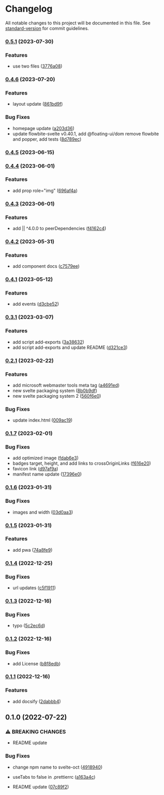 # Changelog

All notable changes to this project will be documented in this file. See [standard-version](https://github.com/conventional-changelog/standard-version) for commit guidelines.

### [0.5.1](https://github.com/shinokada/svelte-oct/compare/v0.4.6...v0.5.1) (2023-07-30)


### Features

* use two files ([3776a08](https://github.com/shinokada/svelte-oct/commit/3776a080531b71539151985784b8d5ea5f78d3ca))

### [0.4.6](https://github.com/shinokada/svelte-oct/compare/v0.4.5...v0.4.6) (2023-07-20)


### Features

* layout update ([861bd9f](https://github.com/shinokada/svelte-oct/commit/861bd9f32899faaa15e1d4b82e1cb4ffa6e4959a))


### Bug Fixes

* homepage update ([a203d36](https://github.com/shinokada/svelte-oct/commit/a203d360fe166ca38238c350a764fe4158a1a8a7))
* update flowbite-svelte v0.40.1, add @floating-ui/dom remove flowbite and popper, add tests ([8d789ec](https://github.com/shinokada/svelte-oct/commit/8d789ec919d2c4a4848e3b499c1a3c16267ac3f3))

### [0.4.5](https://github.com/shinokada/svelte-oct/compare/v0.4.4...v0.4.5) (2023-06-15)

### [0.4.4](https://github.com/shinokada/svelte-oct/compare/v0.4.3...v0.4.4) (2023-06-01)

### Features

- add prop role="img" ([696af4a](https://github.com/shinokada/svelte-oct/commit/696af4a1e7ba692dfbf5b4d065a8b2362c1e2d14))

### [0.4.3](https://github.com/shinokada/svelte-oct/compare/v0.4.2...v0.4.3) (2023-06-01)

### Features

- add || ^4.0.0 to peerDependencies ([f4162c4](https://github.com/shinokada/svelte-oct/commit/f4162c4173010abf70d40ecabca3a8caf83237fc))

### [0.4.2](https://github.com/shinokada/svelte-oct/compare/v0.4.1...v0.4.2) (2023-05-31)

### Features

- add component docs ([c7579ee](https://github.com/shinokada/svelte-oct/commit/c7579ee244061105a773d24c9c372f05b1e190c4))

### [0.4.1](https://github.com/shinokada/svelte-oct/compare/v0.3.1...v0.4.1) (2023-05-12)

### Features

- add events ([d3cbe52](https://github.com/shinokada/svelte-oct/commit/d3cbe524904dcb6e4457f679ca0db059a2c52ae9))

### [0.3.1](https://github.com/shinokada/svelte-oct/compare/v0.2.1...v0.3.1) (2023-03-07)

### Features

- add script add-exports ([3a38632](https://github.com/shinokada/svelte-oct/commit/3a38632ee4ef90c1ed46f68e2b31920358a54bab))
- add script add-exports and update README ([d321ce3](https://github.com/shinokada/svelte-oct/commit/d321ce3f625b1c8fb9ee59904d48def012309790))

### [0.2.1](https://github.com/shinokada/svelte-oct/compare/v0.1.7...v0.2.1) (2023-02-22)

### Features

- add microsoft webmaster tools meta tag ([a4691ed](https://github.com/shinokada/svelte-oct/commit/a4691ed825bcdf4fce27a1af5d3015f217767ef1))
- new svelte packaging system ([8b0b9df](https://github.com/shinokada/svelte-oct/commit/8b0b9df98cf09177b595b1dd3b348fa54c0b3fa7))
- new svelte packaging system 2 ([560f6e0](https://github.com/shinokada/svelte-oct/commit/560f6e0e954836f4a295770d4d7f72332f0e08df))

### Bug Fixes

- update index.html ([009ac19](https://github.com/shinokada/svelte-oct/commit/009ac1924fa4ef4c913fd041c81d1ba5967c7ef1))

### [0.1.7](https://github.com/shinokada/svelte-oct/compare/v0.1.6...v0.1.7) (2023-02-01)

### Bug Fixes

- add optimized image ([fdab6e3](https://github.com/shinokada/svelte-oct/commit/fdab6e3d02efe6f2abfe8acb3a8fe501358439e4))
- badges target, height, and add links to crossOriginLinks ([f616e20](https://github.com/shinokada/svelte-oct/commit/f616e20a1d95efd66709b0d9f98e729299471194))
- favicon link ([d97af9a](https://github.com/shinokada/svelte-oct/commit/d97af9a8325473b173fe34cddae557bc26af1490))
- manifest name update ([17396e0](https://github.com/shinokada/svelte-oct/commit/17396e03069bd04324d18b22d89ef388950f5b48))

### [0.1.6](https://github.com/shinokada/svelte-oct/compare/v0.1.5...v0.1.6) (2023-01-31)

### Bug Fixes

- images and width ([03d0aa3](https://github.com/shinokada/svelte-oct/commit/03d0aa3dde0459bd45550ba58efb8a64f45a8bb4))

### [0.1.5](https://github.com/shinokada/svelte-oct/compare/v0.1.4...v0.1.5) (2023-01-31)

### Features

- add pwa ([74a8fe9](https://github.com/shinokada/svelte-oct/commit/74a8fe9c740b099cd46b164a54afda2db019d93b))

### [0.1.4](https://github.com/shinokada/svelte-oct/compare/v0.1.3...v0.1.4) (2022-12-25)

### Bug Fixes

- url updates ([c5f1911](https://github.com/shinokada/svelte-oct/commit/c5f19114bb33fabb6c8b1f84ceceb9263c70648e))

### [0.1.3](https://github.com/shinokada/svelte-oct/compare/v0.1.2...v0.1.3) (2022-12-16)

### Bug Fixes

- typo ([5c2ec6d](https://github.com/shinokada/svelte-oct/commit/5c2ec6dd8e33f45101ef18616ef6d17d2c773f13))

### [0.1.2](https://github.com/shinokada/svelte-oct/compare/v0.1.1...v0.1.2) (2022-12-16)

### Bug Fixes

- add License ([b8f8edb](https://github.com/shinokada/svelte-oct/commit/b8f8edb90993abae40ae68847c8664ad7e55f81e))

### [0.1.1](https://github.com/shinokada/svelte-oct/compare/v0.1.0...v0.1.1) (2022-12-16)

### Features

- add docsify ([2dabbb4](https://github.com/shinokada/svelte-oct/commit/2dabbb4e2b00e4724cd5369519682274da76ae7c))

## 0.1.0 (2022-07-22)

### ⚠ BREAKING CHANGES

- README update

### Bug Fixes

- change npm name to svelte-oct ([4918940](https://github.com/shinokada/svelte-oct/commit/491894069883aa286ee39b07056c596a030138d3))
- useTabs to false in .prettierrc ([a163a4c](https://github.com/shinokada/svelte-oct/commit/a163a4cf50d512d69801f0571d7c331ee00844f7))

- README update ([07c89f2](https://github.com/shinokada/svelte-oct/commit/07c89f2d0cb95937b09c310d279ea196afe2e309))

